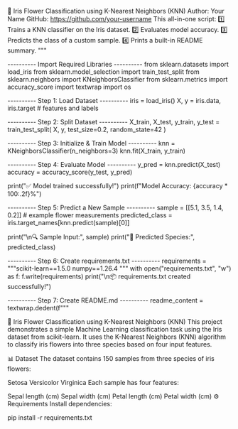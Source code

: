 🌸 Iris Flower Classification using K-Nearest Neighbors (KNN) Author: Your Name GitHub: https://github.com/your-username
This all-in-one script: 1️⃣ Trains a KNN classifier on the Iris dataset. 2️⃣ Evaluates model accuracy. 3️⃣ Predicts the class of a custom sample. 4️⃣ Prints a built-in README summary. """

---------- Import Required Libraries ----------
from sklearn.datasets import load_iris from sklearn.model_selection import train_test_split from sklearn.neighbors import KNeighborsClassifier from sklearn.metrics import accuracy_score import textwrap import os

---------- Step 1: Load Dataset ----------
iris = load_iris() X, y = iris.data, iris.target # features and labels

---------- Step 2: Split Dataset ----------
X_train, X_test, y_train, y_test = train_test_split( X, y, test_size=0.2, random_state=42 )

---------- Step 3: Initialize & Train Model ----------
knn = KNeighborsClassifier(n_neighbors=3) knn.fit(X_train, y_train)

---------- Step 4: Evaluate Model ----------
y_pred = knn.predict(X_test) accuracy = accuracy_score(y_test, y_pred)

print("✅ Model trained successfully!") print(f"Model Accuracy: {accuracy * 100:.2f}%")

---------- Step 5: Predict a New Sample ----------
sample = [[5.1, 3.5, 1.4, 0.2]] # example flower measurements predicted_class = iris.target_names[knn.predict(sample)[0]]

print("\n🔍 Sample Input:", sample) print("🌼 Predicted Species:", predicted_class)

---------- Step 6: Create requirements.txt ----------
requirements = """scikit-learn==1.5.0 numpy==1.26.4 """ with open("requirements.txt", "w") as f: f.write(requirements) print("\n📦 requirements.txt created successfully!")

---------- Step 7: Create README.md ----------
readme_content = textwrap.dedent(f"""

🌸 Iris Flower Classification using K-Nearest Neighbors (KNN)
This project demonstrates a simple Machine Learning classification task using the Iris dataset from scikit-learn. It uses the K-Nearest Neighbors (KNN) algorithm to classify iris flowers into three species based on four input features.

📊 Dataset
The dataset contains 150 samples from three species of iris flowers:

Setosa
Versicolor
Virginica
Each sample has four features:

Sepal length (cm)
Sepal width (cm)
Petal length (cm)
Petal width (cm)
⚙️ Requirements
Install dependencies:

pip install -r requirements.txt
